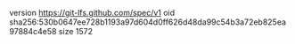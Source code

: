 version https://git-lfs.github.com/spec/v1
oid sha256:530b0647ee728b1193a97d604d0ff626d48da99c54b3a72eb825ea97884c4e58
size 1572

